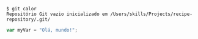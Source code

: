 ```
$ git calor
Repositório Git vazio inicializado em /Users/skills/Projects/recipe-repository/.git/
```

``` javascript
var myVar = "Olá, mundo!";
```
